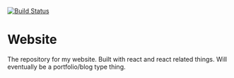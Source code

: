 [![Build Status](https://travis-ci.org/vidarc/Website.svg?branch=master)](https://travis-ci.org/vidarc/Website)

# Website
The repository for my website. Built with react and react related things. Will eventually be a portfolio/blog type thing.

